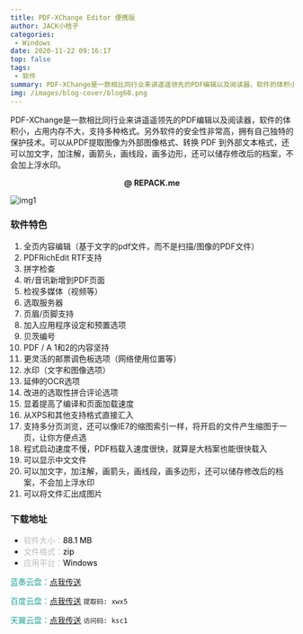 ```yaml
---
title: PDF-XChange Editor 便携版
author: JACK小桔子
categories: 
 - Windows
date: 2020-11-22 09:16:17
top: false
tags: 
 - 软件
summary: PDF-XChange是一款相比同行业来讲遥遥领先的PDF编辑以及阅读器，软件的体积小，占用内存不大，支持多种格式。另外软件的安全性非常高，拥有自己独特的保护技术
img: /images/blog-cover/blog60.png
---
```

PDF-XChange是一款相比同行业来讲遥遥领先的PDF编辑以及阅读器，软件的体积小，占用内存不大，支持多种格式。另外软件的安全性非常高，拥有自己独特的保护技术。可以从PDF提取图像为外部图像格式、转换 PDF 到外部文本格式，还可以加文字，加注解，画箭头，画线段，画多边形，还可以储存修改后的档案，不会加上浮水印。

**<center>@ REPACK.me</center>**

![img1](/images/blog/blog60/img1.png "© JACK小桔子")

### 软件特色
1. 全页内容编辑（基于文字的pdf文件，而不是扫描/图像的PDF文件）
2. PDFRichEdit RTF支持
3. 拼字检查
4. 听/音讯新增到PDF页面
5. 检视多媒体（视频等）
6. 选取服务器
7. 页眉/页脚支持
8. 加入应用程序设定和预置选项
9. 贝茨编号
10. PDF / A 1和2的内容坚持
11. 更灵活的邮票调色板选项（网络使用位置等）
12. 水印（文字和图像选项）
13. 延伸的OCR选项
14. 改进的选取性拼合评论选项
15. 显着提高了编译和页面加载速度
16. 从XPS和其他支持格式直接汇入
17. 支持多分页浏览，还可以像IE7的缩图索引一样，将开启的文件产生缩图于一页，让你方便点选
18. 程式启动速度不慢，PDF档载入速度很快，就算是大档案也能很快载入
19. 可以显示中文文件
20. 可以加文字，加注解，画箭头，画线段，画多边形，还可以储存修改后的档案，不会加上浮水印
21. 可以将文件汇出成图片

### 下载地址
* <font color = #bcbcbc>软件大小：</font><font color = #000000>88.1 MB</font>
* <font color = #bcbcbc>文件格式：</font><font color = #000000>zip</font>
* <font color = #bcbcbc>应用平台：</font><font color = #000000>Windows</font>

<font color = #26a59a>蓝奏云盘：</font>[点我传送](https://xjz3103.lanzoux.com/iphtmin09uf)

<font color = #26a59a>百度云盘：</font>[点我传送](https://pan.baidu.com/s/1l1RVnig2pV3GAEaT3a116g)  `提取码: xwx5`

<font color = #26a59a>天翼云盘：</font>[点我传送](https://cloud.189.cn/t/ra2UjaAzInMr)  `访问码: ksc1`